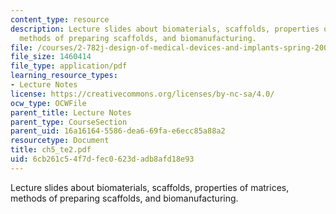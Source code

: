 ```yaml
---
content_type: resource
description: Lecture slides about biomaterials, scaffolds, properties of matrices,
  methods of preparing scaffolds, and biomanufacturing.
file: /courses/2-782j-design-of-medical-devices-and-implants-spring-2006/6cb261c54f7dfec0623dadb8afd18e93_ch5_te2.pdf
file_size: 1460414
file_type: application/pdf
learning_resource_types:
- Lecture Notes
license: https://creativecommons.org/licenses/by-nc-sa/4.0/
ocw_type: OCWFile
parent_title: Lecture Notes
parent_type: CourseSection
parent_uid: 16a16164-5586-dea6-69fa-e6ecc85a88a2
resourcetype: Document
title: ch5_te2.pdf
uid: 6cb261c5-4f7d-fec0-623d-adb8afd18e93
---
```

Lecture slides about biomaterials, scaffolds, properties of matrices, methods of preparing scaffolds, and biomanufacturing.